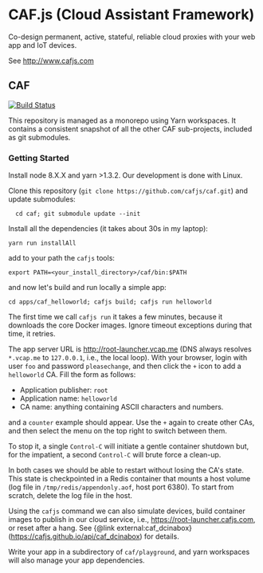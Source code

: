 # CAF.js (Cloud Assistant Framework)

Co-design permanent, active, stateful, reliable cloud proxies with your web app and IoT devices.

See http://www.cafjs.com

## CAF
[![Build Status](http://ci.cafjs.com/api/badges/cafjs/caf/status.svg)](http://ci.cafjs.com/cafjs/caf)

This repository is managed as a monorepo using Yarn workspaces. It contains a consistent snapshot of all the other CAF sub-projects, included as git submodules.

### Getting Started

Install node 8.X.X and yarn >1.3.2. Our development is done with Linux.

Clone this repository (`git clone https://github.com/cafjs/caf.git`) and update submodules:

      cd caf; git submodule update --init

Install all the dependencies (it takes about 30s in my laptop):

    yarn run installAll

add to your path the `cafjs` tools:

    export PATH=<your_install_directory>/caf/bin:$PATH

and now let's build and run locally a simple app:

    cd apps/caf_helloworld; cafjs build; cafjs run helloworld

The first time we call `cafjs run` it takes a few minutes, because it downloads the core Docker images. Ignore timeout exceptions during that time, it retries.

The app server URL is http://root-launcher.vcap.me (DNS always resolves `*.vcap.me` to `127.0.0.1`, i.e., the local loop). With your browser, login with user `foo` and password `pleasechange`, and then click the `+` icon to add a `helloworld` CA. Fill the form as follows:

* Application publisher: `root`
* Application name: `helloworld`
* CA name: anything containing ASCII characters and numbers.

and a `counter` example should appear. Use the `+` again to create other CAs, and then select the menu on the top right to switch between them.

To stop it, a single `Control-C` will initiate a gentle container shutdown but, for the impatient, a second `Control-C` will brute force a clean-up.

In both cases we should be able to restart without losing the CA's state. This state is checkpointed in a Redis container that mounts a host volume (log file in `/tmp/redis/appendonly.aof`, host port 6380). To start from scratch, delete the log file in the host.

Using the `cafjs` command we can also simulate devices, build container images to publish in our cloud service, i.e., https://root-launcher.cafjs.com, or reset after a hang. See {@link external:caf_dcinabox} (https://cafjs.github.io/api/caf_dcinabox) for details.

Write your app in a subdirectory of `caf/playground`, and yarn workspaces will also manage your app dependencies.
